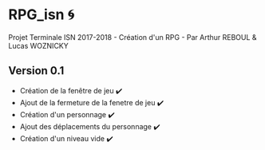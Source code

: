 # RPG_isn  :cyclone:
Projet Terminale ISN 2017-2018 - Création d'un RPG - Par Arthur REBOUL & Lucas WOZNICKY
## Version 0.1
- Création de la fenêtre de jeu  :heavy_check_mark:
- Ajout de la fermeture de la fenetre de jeu  :heavy_check_mark:
- Création d'un personnage  :heavy_check_mark:
- Ajout des déplacements du personnage  :heavy_check_mark:
- Création d'un niveau vide  :heavy_check_mark:
